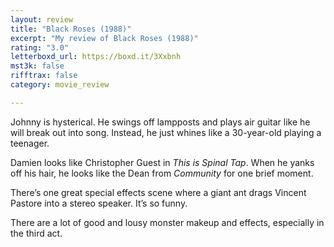 ```yaml
---
layout: review
title: "Black Roses (1988)"
excerpt: "My review of Black Roses (1988)"
rating: "3.0"
letterboxd_url: https://boxd.it/3Xxbnh
mst3k: false
rifftrax: false
category: movie_review

---
```


Johnny is hysterical. He swings off lampposts and plays air guitar like he will break out into song. Instead, he just whines like a 30-year-old playing a teenager.

Damien looks like Christopher Guest in <i>This is Spinal Tap</i>. When he yanks off his hair, he looks like the Dean from <i>Community</i> for one brief moment.

There’s one great special effects scene where a giant ant drags Vincent Pastore into a stereo speaker. It’s so funny.

There are a lot of good and lousy monster makeup and effects, especially in the third act.